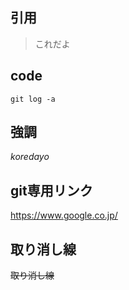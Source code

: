 ## 引用
> これだよ
>

## code
`git log -a`

## 強調
*koredayo*

## git専用リンク
https://www.google.co.jp/

## 取り消し線
~~取り消し線~~
